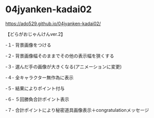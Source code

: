 # 04jyanken-kadai02
https://ado529.github.io/04jyanken-kadai02/

【どらがおじゃんけんver.2】

-１-
背景画像をつける

-２-
背景画像幅そのままでその他の表示幅を狭くする

-３-
選んだ手の画像が大きくなる(アニメーションに変更)

-４-
全キャラクター無作為に表示

-５-
結果によりポイント付与

-６-
５回勝負合計ポイント表示

-７-
合計ポイントにより秘密道具画像表示＋congratulationメッセージ
